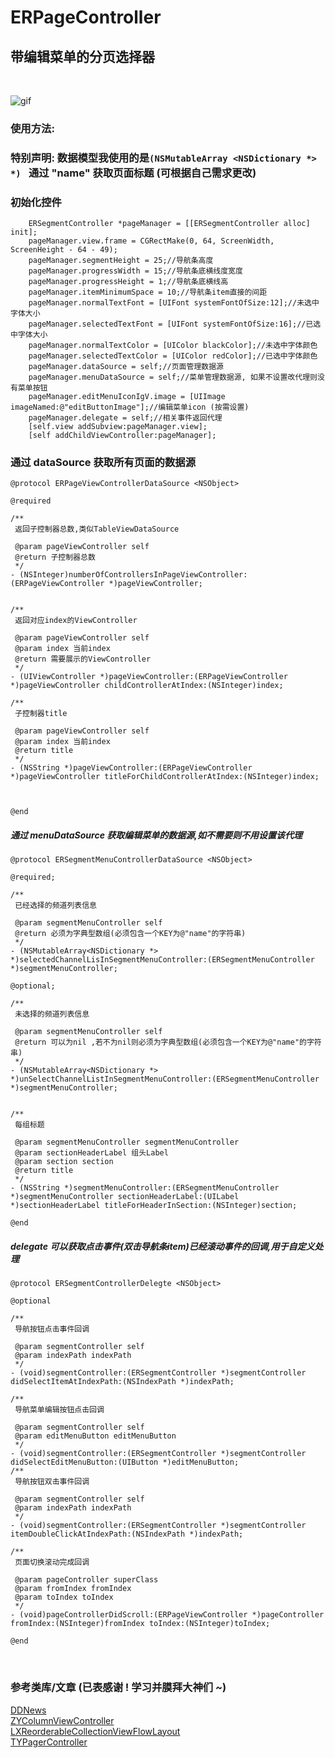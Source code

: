 
# ERPageController

## 带编辑菜单的分页选择器

<br/>

![gif](http://upload-images.jianshu.io/upload_images/2773241-1cde008a1ef9eca2.gif?imageMogr2/auto-orient/strip)

### 使用方法:

### 特别声明: 数据模型我使用的是``` (NSMutableArray <NSDictionary *> *)  ``` 通过 "name" 获取页面标题 (可根据自己需求更改)

### 初始化控件

```
    ERSegmentController *pageManager = [[ERSegmentController alloc] init];
    pageManager.view.frame = CGRectMake(0, 64, ScreenWidth, ScreenHeight - 64 - 49);
    pageManager.segmentHeight = 25;//导航条高度
    pageManager.progressWidth = 15;//导航条底横线度宽度
    pageManager.progressHeight = 1;//导航条底横线高
    pageManager.itemMinimumSpace = 10;//导航条item直接的间距
    pageManager.normalTextFont = [UIFont systemFontOfSize:12];//未选中字体大小
    pageManager.selectedTextFont = [UIFont systemFontOfSize:16];//已选中字体大小
    pageManager.normalTextColor = [UIColor blackColor];//未选中字体颜色
    pageManager.selectedTextColor = [UIColor redColor];//已选中字体颜色
    pageManager.dataSource = self;//页面管理数据源
    pageManager.menuDataSource = self;//菜单管理数据源, 如果不设置改代理则没有菜单按钮
    pageManager.editMenuIconIgV.image = [UIImage imageNamed:@"editButtonImage"];//编辑菜单icon (按需设置)
    pageManager.delegate = self;//相关事件返回代理
    [self.view addSubview:pageManager.view];
    [self addChildViewController:pageManager];
```
### 通过 dataSource 获取所有页面的数据源 

```
@protocol ERPageViewControllerDataSource <NSObject>

@required

/**
 返回子控制器总数,类似TableViewDataSource

 @param pageViewController self
 @return 子控制器总数
 */
- (NSInteger)numberOfControllersInPageViewController:(ERPageViewController *)pageViewController;


/**
 返回对应index的ViewController

 @param pageViewController self
 @param index 当前index
 @return 需要展示的ViewController
 */
- (UIViewController *)pageViewController:(ERPageViewController *)pageViewController childControllerAtIndex:(NSInteger)index;

/**
 子控制器title

 @param pageViewController self
 @param index 当前index
 @return title
 */
- (NSString *)pageViewController:(ERPageViewController *)pageViewController titleForChildControllerAtIndex:(NSInteger)index;



@end

```

##### 通过 menuDataSource 获取编辑菜单的数据源,如不需要则不用设置该代理

```
@protocol ERSegmentMenuControllerDataSource <NSObject>

@required;

/**
 已经选择的频道列表信息

 @param segmentMenuController self
 @return 必须为字典型数组(必须包含一个KEY为@"name"的字符串)
 */
- (NSMutableArray<NSDictionary *> *)selectedChannelLisInSegmentMenuController:(ERSegmentMenuController *)segmentMenuController;

@optional;

/**
 未选择的频道列表信息
 
 @param segmentMenuController self
 @return 可以为nil ,若不为nil则必须为字典型数组(必须包含一个KEY为@"name"的字符串)
 */
- (NSMutableArray<NSDictionary *> *)unSelectChannelListInSegmentMenuController:(ERSegmentMenuController *)segmentMenuController;


/**
 每组标题

 @param segmentMenuController segmentMenuController
 @param sectionHeaderLabel 组头Label
 @param section section
 @return title
 */
- (NSString *)segmentMenuController:(ERSegmentMenuController *)segmentMenuController sectionHeaderLabel:(UILabel *)sectionHeaderLabel titleForHeaderInSection:(NSInteger)section;

@end

```

##### delegate 可以获取点击事件(双击导航条item)已经滚动事件的回调,用于自定义处理

```
@protocol ERSegmentControllerDelegte <NSObject>

@optional

/**
 导航按钮点击事件回调

 @param segmentController self
 @param indexPath indexPath
 */
- (void)segmentController:(ERSegmentController *)segmentController didSelectItemAtIndexPath:(NSIndexPath *)indexPath;

/**
 导航菜单编辑按钮点击回调

 @param segmentController self
 @param editMenuButton editMenuButton
 */
- (void)segmentController:(ERSegmentController *)segmentController didSelectEditMenuButton:(UIButton *)editMenuButton;
/**
 导航按钮双击事件回调
 
 @param segmentController self
 @param indexPath indexPath
 */
- (void)segmentController:(ERSegmentController *)segmentController itemDoubleClickAtIndexPath:(NSIndexPath *)indexPath;

/**
 页面切换滚动完成回调

 @param pageController superClass
 @param fromIndex fromIndex
 @param toIndex toIndex
 */
- (void)pageControllerDidScroll:(ERPageViewController *)pageController fromIndex:(NSInteger)fromIndex toIndex:(NSInteger)toIndex;

@end

```

<br/>

### 参考类库/文章 (已表感谢 ! 学习并膜拜大神们 ~)

[DDNews](https://github.com/iDvel/DDNews)<br/>
[ZYColumnViewController](https://github.com/r9ronaldozhang/ZYColumnViewController)<br/>
[LXReorderableCollectionViewFlowLayout](https://github.com/lxcid/LXReorderableCollectionViewFlowLayout)<br/>
[TYPagerController](https://github.com/12207480/TYPagerController)<br/>

